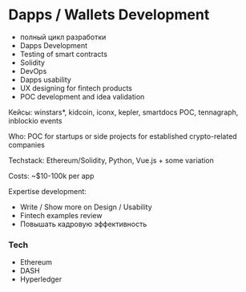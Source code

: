 # Dapps / Wallets Development



* полный цикл разработки
* Dapps Development
* Testing of smart contracts
* Solidity
* DevOps
* Dapps usability
* UX designing for fintech products
* POC development and idea validation

Кейсы: winstars\*, kidcoin, iconx, kepler, smartdocs POC, tennagraph, inblockio events

Who: POC for startups or side projects for established crypto-related companies

Techstack: Ethereum/Solidity, Python, Vue.js + some variation

Costs: ~$10-100k per app

Expertise development:

* Write / Show more on Design / Usability
* Fintech examples review
* Повышать кадровую эффективность

### Tech

* Ethereum
* DASH
* Hyperledger

